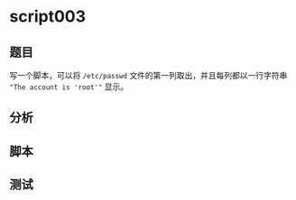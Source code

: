 # script003
## 题目

写一个脚本，可以将 `/etc/passwd` 文件的第一列取出，并且每列都以一行字符串 `"The account is 'root'"` 显示。

## 分析



## 脚本


## 测试



